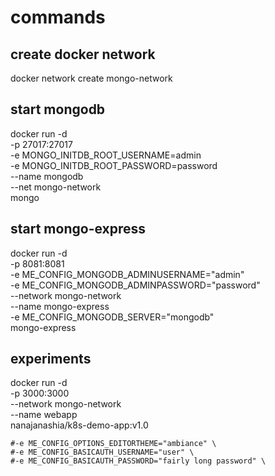 # commands

## create docker network
docker network create mongo-network

## start mongodb
docker run -d \
    -p 27017:27017  \
    -e MONGO_INITDB_ROOT_USERNAME=admin \
    -e MONGO_INITDB_ROOT_PASSWORD=password \
    --name mongodb \
    --net mongo-network \
    mongo

## start mongo-express
docker run -d \
    -p 8081:8081 \
    -e ME_CONFIG_MONGODB_ADMINUSERNAME="admin" \
    -e ME_CONFIG_MONGODB_ADMINPASSWORD="password" \
    --network mongo-network \
    --name mongo-express \
    -e ME_CONFIG_MONGODB_SERVER="mongodb" \
    mongo-express

## experiments
docker run -d \
    -p 3000:3000 \
    --network mongo-network \
    --name webapp \
    nanajanashia/k8s-demo-app:v1.0


    #-e ME_CONFIG_OPTIONS_EDITORTHEME="ambiance" \
    #-e ME_CONFIG_BASICAUTH_USERNAME="user" \
    #-e ME_CONFIG_BASICAUTH_PASSWORD="fairly long password" \